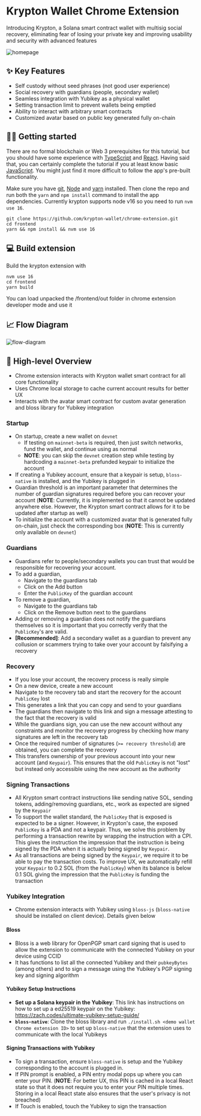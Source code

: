 # Krypton Wallet Chrome Extension

Introducing Krypton, a Solana smart contract wallet with multisig social recovery, eliminating fear of losing your private key and improving usability and security with advanced features

![homepage](./frontend/public/static/images/ui.png)

## ✨ Key Features

- Self custody without seed phrases (not good user experience)
- Social recovery with guardians (people, secondary wallet)
- Seamless integration with Yubikey as a physical wallet
- Setting transaction limit to prevent wallets being emptied
- Ability to interact with arbitrary smart contracts
- Customized avatar based on public key generated fully on-chain

## 🧑‍💻 Getting started

There are no formal blockchain or Web 3 prerequisites for this tutorial, but you should have some experience with [TypeScript](https://www.typescriptlang.org/) and [React](https://reactjs.org/). Having said that, you can certainly complete the tutorial if you at least know basic [JavaScript](https://developer.mozilla.org/en-US/docs/Web/JavaScript). You might just find it more difficult to follow the app's pre-built functionality.

Make sure you have [git](https://git-scm.com/book/en/v2/Getting-Started-Installing-Git), [Node](https://nodejs.org/en/) and [yarn](https://yarnpkg.com/getting-started/install) installed. Then clone the repo and run both the `yarn` and `npm install` command to install the app dependencies. Currently krypton supports node v16 so you need to run `nvm use 16`.

```
git clone https://github.com/krypton-wallet/chrome-extension.git
cd frontend
yarn && npm install && nvm use 16
```

## 💻 Build extension

Build the krypton extension with

```
nvm use 16
cd frontend
yarn build
```

You can load unpacked the /frontend/out folder in chrome extension developer mode and use it

## 📈 Flow Diagram

![flow-diagram](./frontend/public/static/images/flow.png)

## 👀 High-level Overview

- Chrome extension interacts with Krypton wallet smart contract for all core functionality
- Uses Chrome local storage to cache current account results for better UX
- Interacts with the avatar smart contract for custom avatar generation and bloss library for Yubikey integration

### Startup

- On startup, create a new wallet on `devnet`
  - If testing on `mainnet-beta` is required, then just switch networks, fund the wallet, and continue using as normal
  - **NOTE**: you can skip the `devnet` creation step while testing by hardcoding a `mainnet-beta` prefunded keypair to initialize the account
- If creating a Yubikey account, ensure that a keypair is setup, `bloss-native` is installed, and the Yubikey is plugged in
- Guardian threshold is an important parameter that determines the number of guardian signatures required before you can recover your account (**NOTE**: Currently, it is implemented so that it cannot be updated anywhere else. However, the Krypton smart contract allows for it to be updated after startup as well)
- To initialize the account with a customized avatar that is generated fully on-chain, just check the corresponding box (**NOTE**: This is currently only available on `devnet`)

### Guardians

- Guardians refer to people/secondary wallets you can trust that would be responsible for recovering your account.
- To add a guardian,
  - Navigate to the guardians tab
  - Click on the Add button
  - Enter the `PublicKey` of the guardian account
- To remove a guardian,
  - Navigate to the guardians tab
  - Click on the Remove button next to the guardians
- Adding or removing a guardian does not notify the guardians themselves so it is important that you correctly verify that the `PublicKey`'s are valid.
- **[Recommended]**: Add a secondary wallet as a guardian to prevent any collusion or scammers trying to take over your account by falsifying a recovery

### Recovery

- If you lose your account, the recovery process is really simple
- On a new device, create a new account
- Navigate to the recovery tab and start the recovery for the account `PublicKey` lost
- This generates a link that you can copy and send to your guardians
- The guardians then navigate to this link and sign a message attesting to the fact that the recovery is valid
- While the guardians sign, you can use the new account without any constraints and monitor the recovery progress by checking how many signatures are left in the recovery tab
- Once the required number of signatures (`>= recovery threshold`) are obtained, you can complete the recovery
- This transfers ownership of your previous account into your new account (and `Keypair`). This ensures that the old `PublicKey` is not "lost" but instead only accessible using the new account as the authority

### Signing Transactions

- All Krypton smart contract instructions like sending native SOL, sending tokens, adding/removing guardians, etc., work as expected are signed by the `Keypair`
- To support the wallet standard, the `PublicKey` that is exposed is expected to be a signer. However, in Krypton's case, the exposed `PublicKey` is a PDA and not a keypair. Thus, we solve this problem by performing a transaction rewrite by wrapping the instruction with a CPI. This gives the instruction the impression that the instruction is being signed by the PDA when it is actually being signed by `Keypair`.
- As all transactions are being signed by the `Keypair`, we require it to be able to pay the transaction costs. To improve UX, we automatically refill your `Keypair` to 0.2 SOL (from the `PublicKey`) when its balance is below 0.1 SOL giving the impression that the `PublicKey` is funding the transaction

### Yubikey Integration

- Chrome extension interacts with Yubikey using `bloss-js` (`bloss-native` should be installed on client device). Details given below

#### Bloss

- Bloss is a web library for OpenPGP smart card signing that is used to allow the extension to communicate with the connected Yubikey on your device using CCID
- It has functions to list all the connected Yubikey and their `pubkeyBytes` (among others) and to sign a message using the Yubikey's PGP signing key and signing algorithm

#### Yubikey Setup Instructions

- **Set up a Solana keypair in the Yubikey**: This link has instructions on how to set up a ed25519 keypair on the Yubikey: https://zach.codes/ultimate-yubikey-setup-guide/
- **`bloss-native`**: Clone the bloss library and run `./install.sh <demo wallet Chrome extension ID>` to set up `bloss-native` that the extension uses to communicate with the local Yubikeys

#### Signing Transactions with Yubikey

- To sign a transaction, ensure `bloss-native` is setup and the Yubikey corresponding to the account is plugged in.
- If PIN prompt is enabled, a PIN entry modal pops up where you can enter your PIN. (**NOTE**: For better UX, this PIN is cached in a local React state so that it does not require you to enter your PIN multiple times. Storing in a local React state also ensures that the user's privacy is not breached)
- If Touch is enabled, touch the Yubikey to sign the transaction
